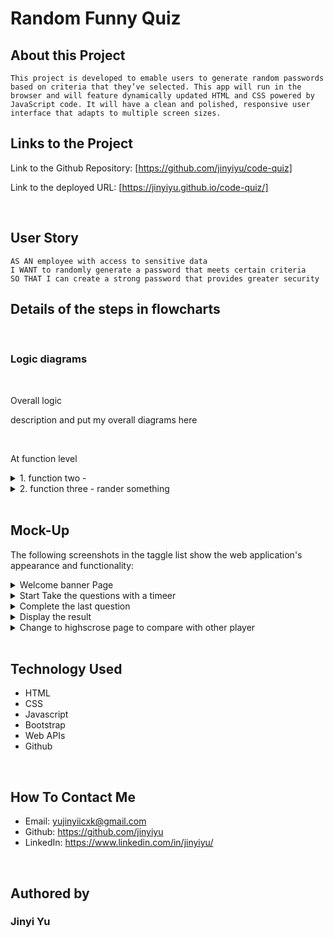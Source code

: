 # Random Funny Quiz

## About this Project

```
This project is developed to emable users to generate random passwords based on criteria that they’ve selected. This app will run in the browser and will feature dynamically updated HTML and CSS powered by JavaScript code. It will have a clean and polished, responsive user interface that adapts to multiple screen sizes.
```

## Links to the Project

Link to the Github Repository: [https://github.com/jinyiyu/code-quiz]

Link to the deployed URL: [https://jinyiyu.github.io/code-quiz/]

<br>

## User Story

```
AS AN employee with access to sensitive data
I WANT to randomly generate a password that meets certain criteria
SO THAT I can create a strong password that provides greater security
```

## Details of the steps in flowcharts

<br>

### Logic diagrams

<br>

Overall logic

description and put my overall diagrams here

<br>

At function level

<details>
<summary> 1. function two - </summary>

![display](./assets/image/display-start.png)

</details>

<details>
<summary> 2. function three - rander something</summary>

![display](./assets/image/display-start.png)

</details>

<br>

## Mock-Up

The following screenshots in the taggle list show the web application's appearance and functionality:

<details>
<summary> Welcome banner Page</summary>

![display](./assets/image/display-start.png)

</details>

<details>
<summary> Start Take the questions with a timeer</summary>

![display2](./assets/image/password-length.png)

</details>

<details>
<summary> Complete the last question</summary>

![display2](./assets/image/alert-length.png)

</details>

<details>
<summary> Display the result</summary>

![display2](./assets/image/password-characters1.png)
![display2](./assets/image/password-characters2.png)
![display2](./assets/image/password-characters3.png)
![display2](./assets/image/password-characters4.png)

</details>

<details>
<summary> Change to highscrose page to compare with other player</summary>

![display2](./assets/image/alert-characters.png)

</details>

<br>

## Technology Used

- HTML
- CSS
- Javascript
- Bootstrap
- Web APIs
- Github

<br>

## How To Contact Me

- Email: yujinyiicxk@gmail.com
- Github: https://github.com/jinyiyu
- LinkedIn: https://www.linkedin.com/in/jinyiyu/

<br>

## Authored by

### **Jinyi Yu**
